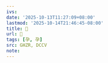 ```yaml
---
ivs:
date: '2025-10-13T11:27:09+08:00'
lastmod: '2025-10-14T21:46:45-08:00'
title: 󰕶
url: 󰕶
tags: [孕, 孕]
src: GHZR, DCCV
note:
---
```

